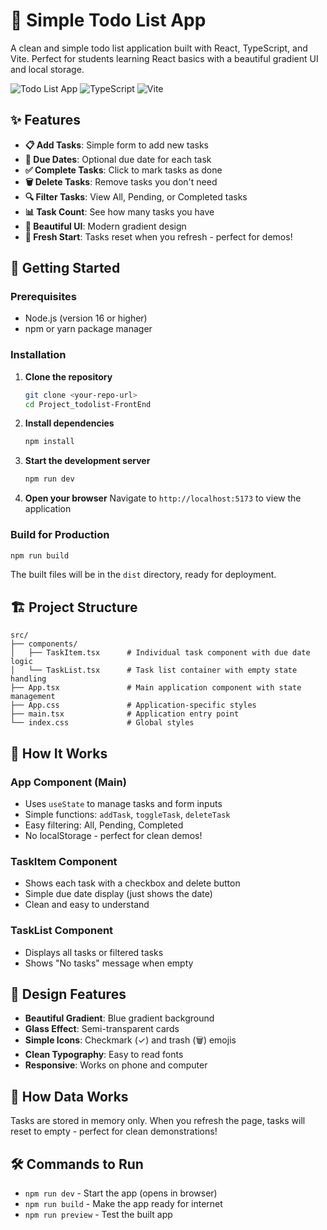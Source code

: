 # 📝 Simple Todo List App

A clean and simple todo list application built with React, TypeScript, and Vite. Perfect for students learning React basics with a beautiful gradient UI and local storage.

![Todo List App](https://img.shields.io/badge/React-19.1.1-blue) ![TypeScript](https://img.shields.io/badge/TypeScript-5.8.3-blue) ![Vite](https://img.shields.io/badge/Vite-7.1.7-646CFF)

## ✨ Features

- **📋 Add Tasks**: Simple form to add new tasks
- **📅 Due Dates**: Optional due date for each task
- **✅ Complete Tasks**: Click to mark tasks as done
- **🗑️ Delete Tasks**: Remove tasks you don't need
- **🔍 Filter Tasks**: View All, Pending, or Completed tasks
- **📊 Task Count**: See how many tasks you have
- **🎨 Beautiful UI**: Modern gradient design
- **🔄 Fresh Start**: Tasks reset when you refresh - perfect for demos!

## 🚀 Getting Started

### Prerequisites

- Node.js (version 16 or higher)
- npm or yarn package manager

### Installation

1. **Clone the repository**
   ```bash
   git clone <your-repo-url>
   cd Project_todolist-FrontEnd
   ```

2. **Install dependencies**
   ```bash
   npm install
   ```

3. **Start the development server**
   ```bash
   npm run dev
   ```

4. **Open your browser**
   Navigate to `http://localhost:5173` to view the application

### Build for Production

```bash
npm run build
```

The built files will be in the `dist` directory, ready for deployment.

## 🏗️ Project Structure

```
src/
├── components/
│   ├── TaskItem.tsx      # Individual task component with due date logic
│   └── TaskList.tsx      # Task list container with empty state handling
├── App.tsx               # Main application component with state management
├── App.css               # Application-specific styles
├── main.tsx              # Application entry point
└── index.css             # Global styles
```

## 🎯 How It Works

### App Component (Main)
- Uses `useState` to manage tasks and form inputs
- Simple functions: `addTask`, `toggleTask`, `deleteTask`
- Easy filtering: All, Pending, Completed
- No localStorage - perfect for clean demos!

### TaskItem Component
- Shows each task with a checkbox and delete button
- Simple due date display (just shows the date)
- Clean and easy to understand

### TaskList Component
- Displays all tasks or filtered tasks
- Shows "No tasks" message when empty

## 🎨 Design Features

- **Beautiful Gradient**: Blue gradient background
- **Glass Effect**: Semi-transparent cards
- **Simple Icons**: Checkmark (✓) and trash (🗑️) emojis
- **Clean Typography**: Easy to read fonts
- **Responsive**: Works on phone and computer

## 💾 How Data Works

Tasks are stored in memory only. When you refresh the page, tasks will reset to empty - perfect for clean demonstrations!

## 🛠️ Commands to Run

- `npm run dev` - Start the app (opens in browser)
- `npm run build` - Make the app ready for internet
- `npm run preview` - Test the built app
